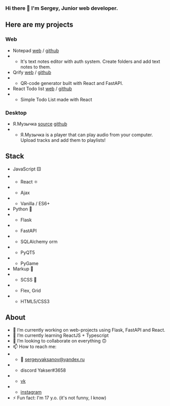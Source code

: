 ### Hi there 👋 I'm Sergey, Junior web developer.
## Here are my projects
### Web
* Notepad [web](https://yakser-notepad.herokuapp.com) / [github](https://github.com/Yakser/Yakser-Notepad)
* * It's text notes editor with auth system. Create folders and add text notes to them.
* Qrify [web](https://react-qrcode-generator.herokuapp.com) / [github](https://github.com/Yakser/QRCodeGenerator)
* * QR-code generator built with React and FastAPI.
* React Todo list [web](https://yakser-todo.herokuapp.com/) / [github](https://github.com/Yakser/react-todo)
* * Simple Todo List made with React
### Desktop
* Я.Музычка [source](https://yadi.sk/d/eJMPP2OCAINtDA) [github](https://github.com/Yakser/Ya.Musichka)
* * Я.Музычка is a player that can play audio from your computer. Upload tracks and add them to playlists!
## Stack
* JavaScript 🟨
* * React ⚛
* * Ajax
* * Vanilla / ES6+
* Python 🐍
* * Flask
* * FastAPI
* * SQLAlchemy orm
* * PyQT5 
* * PyGame
* Markup 🔡
* * SCSS 🎀
* * Flex, Grid
* * HTML5/CSS3

## About
- 🔭 I’m currently working on web-projects using Flask, FastAPI and React.
- 🌱 I’m currently learning ReactJS + Typescript
- 👯 I’m looking to collaborate on everything 🙃
- 📫 How to reach me:
- - 📧 sergeyyaksanov@yandex.ru
- - discord Yakser#3658
- - [vk](https://vk.com/yakser)
- - [instagram](https://www.instagram.com/y4kser/)
- ⚡ Fun fact: I'm 17 y.o. (it's not funny, I know)

